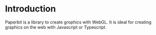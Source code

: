 # Introduction

Paperbit is a library to create grophics with WebGL. It is ideal for creating graphics on the web with Javascript or Typescript. 